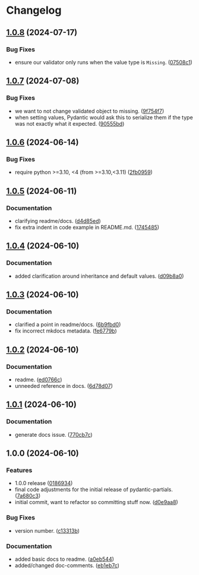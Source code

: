 # Changelog

## [1.0.8](https://github.com/joshorr/pydantic-partials/compare/v1.0.7...v1.0.8) (2024-07-17)


### Bug Fixes

* ensure our validator only runs when the value type is `Missing`. ([07508c1](https://github.com/joshorr/pydantic-partials/commit/07508c1c134abda3fc82b4c177ca656197f5682d))

## [1.0.7](https://github.com/joshorr/pydantic-partials/compare/v1.0.6...v1.0.7) (2024-07-08)


### Bug Fixes

* we want to not change validated object to missing. ([9f754f7](https://github.com/joshorr/pydantic-partials/commit/9f754f753da1eae492fb289f5bce829a0186bb76))
* when setting values, Pydantic would ask this to serialize them if the type was not exactly what it expected. ([90555bd](https://github.com/joshorr/pydantic-partials/commit/90555bd1c8e1fe44abef896ee91686e87edf8aeb))

## [1.0.6](https://github.com/joshorr/pydantic-partials/compare/v1.0.5...v1.0.6) (2024-06-14)


### Bug Fixes

* require python &gt;=3.10, &lt;4 (from >=3.10,<3.11) ([2fb0959](https://github.com/joshorr/pydantic-partials/commit/2fb0959b0847da8aab67424dd674ddf41052e3a9))

## [1.0.5](https://github.com/joshorr/pydantic-partials/compare/v1.0.4...v1.0.5) (2024-06-11)


### Documentation

* clarifying readme/docs. ([d4d85ed](https://github.com/joshorr/pydantic-partials/commit/d4d85ed3af712319bfb782adabaf50b2e6f608e7))
* fix extra indent in code example in README.md. ([1745485](https://github.com/joshorr/pydantic-partials/commit/1745485fa7e6bfb9b3c070ebccff1289285b05cf))

## [1.0.4](https://github.com/joshorr/pydantic-partials/compare/v1.0.3...v1.0.4) (2024-06-10)


### Documentation

* added clarification around inheritance and default values. ([d09b8a0](https://github.com/joshorr/pydantic-partials/commit/d09b8a01f8a29d099687f9414f0640bf1d99d2c9))

## [1.0.3](https://github.com/joshorr/pydantic-partials/compare/v1.0.2...v1.0.3) (2024-06-10)


### Documentation

* clarified a point in readme/docs. ([6b9fbd0](https://github.com/joshorr/pydantic-partials/commit/6b9fbd0dc24257671fec3eb7124e53f551c6eb3b))
* fix incorrect mkdocs metadata. ([fe6779b](https://github.com/joshorr/pydantic-partials/commit/fe6779b08b8a65e811201e7c0712745e705745f8))

## [1.0.2](https://github.com/joshorr/pydantic-partials/compare/v1.0.1...v1.0.2) (2024-06-10)

### Documentation

* readme. ([ed0766c](https://github.com/joshorr/pydantic-partials/commit/ed0766c1b03074e51a6772ce5ee078a288083309))
* unneeded reference in docs. ([6d78d07](https://github.com/joshorr/pydantic-partials/commit/6d78d07846b16635cd1817df871e6df98a286d03))

## [1.0.1](https://github.com/joshorr/pydantic-partials/compare/v1.0.0...v1.0.1) (2024-06-10)


### Documentation

* generate docs issue. ([770cb7c](https://github.com/joshorr/pydantic-partials/commit/770cb7c0e5e8f3b2c6d82c479161b857296d9683))

## 1.0.0 (2024-06-10)


### Features

* 1.0.0 release ([0186934](https://github.com/joshorr/pydantic-partials/commit/01869347c27838e793f1aa481863fe3ea6aa85ed))
* final code adjustments for the initial release of pydantic-partials. ([7a680c3](https://github.com/joshorr/pydantic-partials/commit/7a680c354510e016ce2bfc70694454ba8ecb52c6))
* initial commit, want to refactor so committing stuff now. ([d0e9aa8](https://github.com/joshorr/pydantic-partials/commit/d0e9aa8ad05ff25fa5252cc4f41b0e4c767fb999))


### Bug Fixes

* version number. ([c13313b](https://github.com/joshorr/pydantic-partials/commit/c13313b21f702d43faf4c606e7e7b3186f4c820c))


### Documentation

* added basic docs to readme. ([a0eb544](https://github.com/joshorr/pydantic-partials/commit/a0eb544554d8351df07586ee7bc8ad393c761164))
* added/changed doc-comments. ([eb1eb7c](https://github.com/joshorr/pydantic-partials/commit/eb1eb7c507c1236a922d59a7dc7972f765615391))
